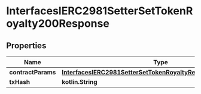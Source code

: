 
# InterfacesIERC2981SetterSetTokenRoyalty200Response

## Properties
Name | Type | Description | Notes
------------ | ------------- | ------------- | -------------
**contractParams** | [**InterfacesIERC2981SetterSetTokenRoyaltyRequestContractParams**](InterfacesIERC2981SetterSetTokenRoyaltyRequestContractParams.md) |  | 
**txHash** | **kotlin.String** |  | 



